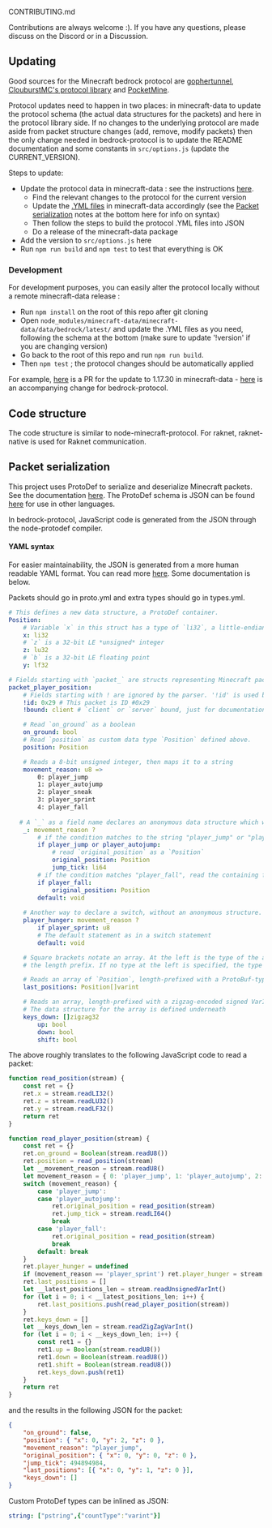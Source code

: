 CONTRIBUTING.md

Contributions are always welcome :). If you have any questions, please discuss on the Discord or in a Discussion.

## Updating

Good sources for the Minecraft bedrock protocol are [gophertunnel](https://github.com/Sandertv/gophertunnel/tree/master/minecraft/protocol/packet), [ClouburstMC's protocol library](https://github.com/CloudburstMC/Protocol) and [PocketMine](https://github.com/pmmp/PocketMine-MP/tree/stable/src/pocketmine/network/mcpe/protocol).

Protocol updates need to happen in two places: in minecraft-data to update the protocol schema (the actual data structures for the packets) and here in the protocol library side. If no changes to the underlying protocol are made aside from packet structure changes (add, remove, modify packets) then the only change needed in bedrock-protocol is to update the README documentation and some constants in `src/options.js` (update the CURRENT_VERSION).

Steps to update:
* Update the protocol data in minecraft-data : see the instructions [here](https://github.com/PrismarineJS/minecraft-data/blob/master/doc/bedrock.md).
  * Find the relevant changes to the protocol for the current version
  * Update the [.YML files](https://github.com/PrismarineJS/minecraft-data/tree/master/data/bedrock/latest) in minecraft-data accordingly (see the [Packet serialization](#Packet_serialization) notes at the bottom here for info on syntax)
  * Then follow the steps to build the protocol .YML files into JSON
  * Do a release of the minecraft-data package
* Add the version to `src/options.js` here
* Run `npm run build` and `npm test` to test that everything is OK

### Development

For development purposes, you can easily alter the protocol locally without a remote minecraft-data release :
* Run `npm install` on the root of this repo after git cloning
* Open `node_modules/minecraft-data/minecraft-data/data/bedrock/latest/` and update the .YML files as you need, following the schema at the bottom (make sure to update '!version' if you are changing version)
* Go back to the root of this repo and run `npm run build`. 
* Then `npm test` ; the protocol changes should be automatically applied

For example, [here](https://github.com/PrismarineJS/minecraft-data/pull/467/files) is a PR for the update to 1.17.30 in minecraft-data - [here](https://github.com/PrismarineJS/bedrock-protocol/pull/150/files) is an accompanying change for bedrock-protocol.

## Code structure

The code structure is similar to node-minecraft-protocol. For raknet, raknet-native is used for Raknet communication.

## Packet serialization

This project uses ProtoDef to serialize and deserialize Minecraft packets. See the documentation [here](https://github.com/ProtoDef-io/node-protodef).
The ProtoDef schema is JSON can be found [here](https://github.com/PrismarineJS/bedrock-protocol/blob/4169453835790de7eeaa8fb6f5a6b4344f71036b/data/1.16.210/protocol.json) for use in other languages.

In bedrock-protocol, JavaScript code is generated from the JSON through the node-protodef compiler.

#### YAML syntax

For easier maintainability, the JSON is generated from a more human readable YAML format. You can read more [here](https://github.com/extremeheat/protodef-yaml).
 Some documentation is below.

Packets should go in proto.yml and extra types should go in types.yml.

```yml
# This defines a new data structure, a ProtoDef container.
Position:
    # Variable `x` in this struct has a type of `li32`, a little-endian 32-bit integer
    x: li32
    # `z` is a 32-bit LE *unsigned* integer
    z: lu32
    # `b` is a 32-bit LE floating point
    y: lf32

# Fields starting with `packet_` are structs representing Minecraft packets
packet_player_position:
    # Fields starting with ! are ignored by the parser. '!id' is used by the parser when generating the packet map
    !id: 0x29 # This packet is ID #0x29
    !bound: client # `client` or `server` bound, just for documentation purposes. This has no other effect.

    # Read `on_ground` as a boolean
    on_ground: bool
    # Read `position` as custom data type `Position` defined above.
    position: Position

    # Reads a 8-bit unsigned integer, then maps it to a string
    movement_reason: u8 =>
        0: player_jump
        1: player_autojump
        2: player_sneak
        3: player_sprint
        4: player_fall
   
   # A `_` as a field name declares an anonymous data structure which will be inlined. Adding a '?' at the end will start a `switch` statement 
    _: movement_reason ?
        # if the condition matches to the string "player_jump" or "player_autojump", there is a data struct that needs to be read
        if player_jump or player_autojump:
            # read `original_position` as a `Position`
            original_position: Position
            jump_tick: li64
        # if the condition matches "player_fall", read the containing field
        if player_fall:
            original_position: Position
        default: void
   
    # Another way to declare a switch, without an anonymous structure. `player_hunger` will be read as a 8-bit int if movement_reason == "player_sprint"
    player_hunger: movement_reason ?
        if player_sprint: u8
        # The default statement as in a switch statement
        default: void

    # Square brackets notate an array. At the left is the type of the array values, at the right is the type of
    # the length prefix. If no type at the left is specified, the type is defined below.

    # Reads an array of `Position`, length-prefixed with a ProtoBuf-type unsigned variable length integer (VarInt)
    last_positions: Position[]varint

    # Reads an array, length-prefixed with a zigzag-encoded signed VarInt  
    # The data structure for the array is defined underneath
    keys_down: []zigzag32
        up: bool
        down: bool
        shift: bool
```

The above roughly translates to the following JavaScript code to read a packet:
```js
function read_position(stream) {
    const ret = {}
    ret.x = stream.readLI32()
    ret.z = stream.readLU32()
    ret.y = stream.readLF32()
    return ret
}

function read_player_position(stream) {
    const ret = {}
    ret.on_ground = Boolean(stream.readU8())
    ret.position = read_position(stream)
    let __movement_reason = stream.readU8()
    let movement_reason = { 0: 'player_jump', 1: 'player_autojump', 2: 'player_sneak', 3: 'player_sprint', 4: 'player_fall' }[__movement_reason]
    switch (movement_reason) {
        case 'player_jump':
        case 'player_autojump':
            ret.original_position = read_position(stream)
            ret.jump_tick = stream.readLI64()
            break
        case 'player_fall':
            ret.original_position = read_position(stream)
            break
        default: break
    }
    ret.player_hunger = undefined
    if (movement_reason == 'player_sprint') ret.player_hunger = stream.readU8()
    ret.last_positions = []
    let __latest_positions_len = stream.readUnsignedVarInt()
    for (let i = 0; i < __latest_positions_len; i++) {
        ret.last_positions.push(read_player_position(stream))
    }
    ret.keys_down = []
    let __keys_down_len = stream.readZigZagVarInt()
    for (let i = 0; i < __keys_down_len; i++) {
        const ret1 = {}
        ret1.up = Boolean(stream.readU8())
        ret1.down = Boolean(stream.readU8())
        ret1.shift = Boolean(stream.readU8())
        ret.keys_down.push(ret1)
    }
    return ret
}
```

and the results in the following JSON for the packet:
```json
{
    "on_ground": false,
    "position": { "x": 0, "y": 2, "z": 0 },
    "movement_reason": "player_jump",
    "original_position": { "x": 0, "y": 0, "z": 0 },
    "jump_tick": 494894984,
    "last_positions": [{ "x": 0, "y": 1, "z": 0 }],
    "keys_down": []
}
```

Custom ProtoDef types can be inlined as JSON:
```yml
string: ["pstring",{"countType":"varint"}]
```
